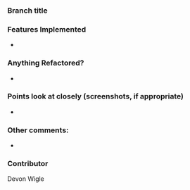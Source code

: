 ### Branch title

### Features Implemented
 *

### Anything Refactored?
 *

### Points look at closely (screenshots, if appropriate)
 *
 
### Other comments:
 *

### Contributor
 Devon Wigle
